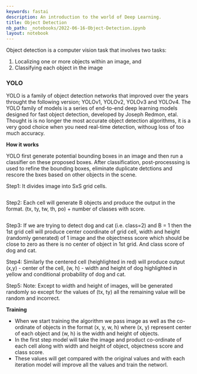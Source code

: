 ```yaml
---
keywords: fastai
description: An introduction to the world of Deep Learning.
title: Object Detection
nb_path: _notebooks/2022-06-16-Object-Detection.ipynb
layout: notebook
---
```


<!--
#################################################
### THIS FILE WAS AUTOGENERATED! DO NOT EDIT! ###
#################################################
# file to edit: _notebooks/2022-06-16-Object-Detection.ipynb
-->

<div class="container" id="notebook-container">
        
<div class="cell border-box-sizing text_cell rendered"><div class="inner_cell">
<div class="text_cell_render border-box-sizing rendered_html">
<p>Object detection is a computer vision task that involves two tasks:</p>
<ol>
<li>Localizing one or more objects within an image, and </li>
<li>Classifying each object in the image</li>
</ol>

</div>
</div>
</div>
<div class="cell border-box-sizing text_cell rendered"><div class="inner_cell">
<div class="text_cell_render border-box-sizing rendered_html">
<h3 id="YOLO">YOLO<a class="anchor-link" href="#YOLO"> </a></h3>
</div>
</div>
</div>
<div class="cell border-box-sizing text_cell rendered"><div class="inner_cell">
<div class="text_cell_render border-box-sizing rendered_html">
<p>YOLO is a family of object detection networks that improved over the years throught the following version; YOLOv1, YOLOv2, YOLOv3 and YOLOv4. The YOLO family of models is a series of end-to-end deep learning models designed for fast object detection, developed by Joseph Redmon, etal. Thought is is no longer the most accurate object detection algorithms, it is a very good choice when you need real-time detection, withoug loss of too much accuracy.</p>

</div>
</div>
</div>
<div class="cell border-box-sizing text_cell rendered"><div class="inner_cell">
<div class="text_cell_render border-box-sizing rendered_html">
<p><strong>How it works</strong></p>

</div>
</div>
</div>
<div class="cell border-box-sizing text_cell rendered"><div class="inner_cell">
<div class="text_cell_render border-box-sizing rendered_html">
<p>YOLO first generate potential bounding boxes in an image and then run a classifier on these proposed boxes. 
After classification, post-processsing is used to refine the bounding boxes, eliminate duplicate detctions and rescore the bxes based on other 
objects in the scene.</p>

</div>
</div>
</div>
<div class="cell border-box-sizing text_cell rendered"><div class="inner_cell">
<div class="text_cell_render border-box-sizing rendered_html">
<p>Step1: It divides image into SxS grid cells.</p>
<p><img src="/blog/images/copied_from_nb/../images/od1.PNG" alt=""></p>
<p>Step2: Each cell will generate B objects and produce the output in the format. (tx, ty, tw, th, po) + number of classes with score.</p>
<p><img src="/blog/images/copied_from_nb/../images/od2.PNG" alt=""></p>
<p>Step3: If we are trying to detect dog and cat (i.e. class=2) and B = 1 then the 1st grid cell will produce center coordinate of grid cell, width and height (randomly generated) of 1 image and the objectness score which should be close to zero as there is no center of object in 1st grid. And class score of dog and cat.</p>
<p>Step4: Similarly the centered cell (heighlighted in red) will produce output (x,y) - center of the cell, (w, h) - width and height of dog highlighted in yellow and conditional probability of dog and cat.</p>
<p>Step5: Note: Except to width and height of images, will be generated randomly so except for the values of (tx, ty) all the remaining value will be random and incorrect.</p>

</div>
</div>
</div>
<div class="cell border-box-sizing text_cell rendered"><div class="inner_cell">
<div class="text_cell_render border-box-sizing rendered_html">
<p><strong>Training</strong></p>

</div>
</div>
</div>
<div class="cell border-box-sizing text_cell rendered"><div class="inner_cell">
<div class="text_cell_render border-box-sizing rendered_html">
<ul>
<li>When we start training the algorithm we pass image as well as the co-ordinate of objects in the format (x, y, w, h) where (x, y) represent center of each object and (w, h) is the width and height of objects. </li>
<li>In the first step model will take the image and product co-ordinate of each cell along with width and height of object, objectness score and class score. </li>
<li>These values will get compared with the original values and with each iteration model will improve all the values and train the networl.</li>
</ul>

</div>
</div>
</div>
</div>
 

